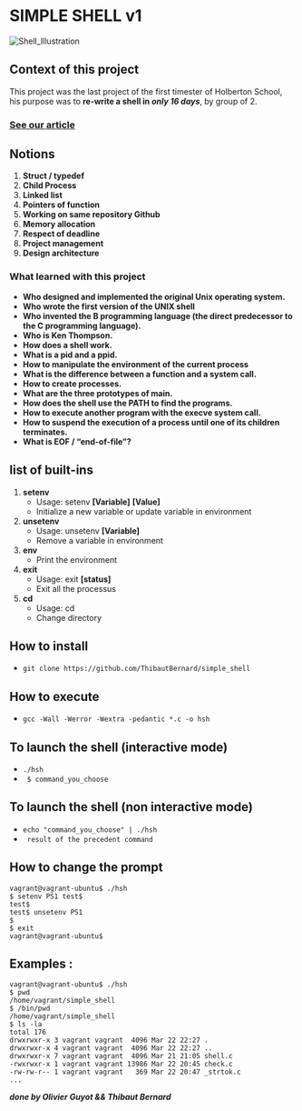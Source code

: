 # SIMPLE SHELL **v1**
![Shell_Illustration](https://upload.wikimedia.org/wikipedia/commons/thumb/1/1f/Tcsh_ejecutándose_en_escritorio_Mac_OSX.png/1200px-Tcsh_ejecutándose_en_escritorio_Mac_OSX.png)
## Context of this project
This project was the last project of the first timester of Holberton School, his purpose was to **re-write a shell in *only 16 days***, by group of 2. 
### [See our article](https://olivier-guyot-cu.medium.com/what-happened-when-you-type-ls-l-6e949275d268)
## Notions 
1. **Struct / typedef**
2. **Child Process**
3. **Linked list**
4. **Pointers of function**
5. **Working on same repository Github**
6. **Memory allocation**
7. **Respect of deadline**
8. **Project management**
9. **Design architecture**
### What learned with this project
   * **Who designed and implemented the original Unix operating system.**
   * **Who wrote the first version of the UNIX shell**
   * **Who invented the B programming language (the direct predecessor to the C programming language).**
   * **Who is Ken Thompson.**
   * **How does a shell work.**
   * **What is a pid and a ppid.**
   * **How to manipulate the environment of the current process**
   * **What is the difference between a function and a system call.**
   * **How to create processes.**
   * **What are the three prototypes of main.**
   * **How does the shell use the PATH to find the programs.**
   * **How to execute another program with the execve system call.**
   * **How to suspend the execution of a process until one of its children terminates.**
   * **What is EOF / “end-of-file”?**

## list of built-ins
1. **setenv**
    * Usage: setenv **[Variable]** **[Value]**
    * Initialize a new variable or update variable in environment
2. **unsetenv**
    * Usage: unsetenv **[Variable]**
    * Remove a variable in environment
3. **env**
    * Print the environment
4. **exit**
    * Usage: exit **[status]**
    * Exit all the processus
5. **cd**
    * Usage: cd
    * Change directory
## How to install
* ``` git clone https://github.com/ThibautBernard/simple_shell ```
## How to execute
* ``` gcc -Wall -Werror -Wextra -pedantic *.c -o hsh ```

## To launch the shell (interactive mode)
* ``` ./hsh ```
* ``` $ command_you_choose```

## To launch the shell (non interactive mode)
* ``` echo "command_you_choose" | ./hsh ```
* ``` result of the precedent command```

## How to change the prompt
``` 
vagrant@vagrant-ubuntu$ ./hsh
$ setenv PS1 test$
test$
test$ unsetenv PS1
$
$ exit
vagrant@vagrant-ubuntu$
 ``` 

## Examples : 
``` 
vagrant@vagrant-ubuntu$ ./hsh
$ pwd
/home/vagrant/simple_shell
$ /bin/pwd
/home/vagrant/simple_shell
$ ls -la
total 176
drwxrwxr-x 3 vagrant vagrant  4096 Mar 22 22:27 .
drwxrwxr-x 4 vagrant vagrant  4096 Mar 22 22:27 ..
drwxrwxr-x 7 vagrant vagrant  4096 Mar 21 21:05 shell.c
-rwxrwxr-x 1 vagrant vagrant 13986 Mar 22 20:45 check.c
-rw-rw-r-- 1 vagrant vagrant   369 Mar 22 20:47 _strtok.c
...
 ``` 
 ***done by Olivier Guyot && Thibaut Bernard***


